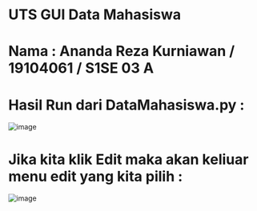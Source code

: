 # UTS GUI Data Mahasiswa
# Nama : Ananda Reza Kurniawan / 19104061 / S1SE 03 A

# Hasil Run dari DataMahasiswa.py :
![image](https://user-images.githubusercontent.com/72422050/120753943-27b4d380-c536-11eb-9d59-d4b1e987e4f1.png)

# Jika kita klik Edit maka akan keliuar menu edit yang kita pilih :
![image](https://user-images.githubusercontent.com/72422050/120754198-85492000-c536-11eb-9de0-bcc286036be7.png)
